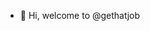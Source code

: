 - 👋 Hi, welcome to  @gethatjob


<!---
gethatjob/gethatjob is a ✨ special ✨ repository because its `README.md` (this file) appears on your GitHub profile.
You can click the Preview link to take a look at your changes.
--->
